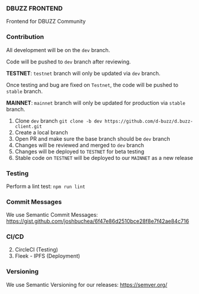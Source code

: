### DBUZZ FRONTEND
Frontend for DBUZZ Community

### Contribution

All development will be on the ```dev``` branch.

Code will be pushed to ```dev``` branch after reviewing.

**TESTNET**: ```testnet``` branch will only be updated via ```dev``` branch.

Once testing and bug are fixed on ```Testnet```, the code will be pushed to ```stable``` branch.

**MAINNET**: ```mainnet``` branch will only be updated for production via ```stable``` branch.

1. Clone ```dev``` branch ```git clone -b dev https://github.com/d-buzz/d.buzz-client.git```
2. Create a local branch
3. Open PR and make sure the base branch should be ```dev``` branch
3. Changes will be reviewed and merged to ```dev``` branch
4. Changes will be deployed to ```TESTNET``` for beta testing
5. Stable code on ```TESTNET``` will be deployed to our ```MAINNET``` as a new release


### Testing
Perform a lint test:
```npm run lint```

### Commit Messages
We use Semantic Commit Messages:
https://gist.github.com/joshbuchea/6f47e86d2510bce28f8e7f42ae84c716

### CI/CD
2. CircleCI (Testing)
1. Fleek - IPFS (Deployment)

### Versioning
We use Semantic Versioning for our releases:
https://semver.org/
